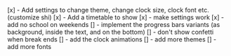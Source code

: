[x] - Add settings to change theme, change clock size, clock font etc. (customize shi)
[x] - Add a timetable to show
[x] - make settings work
[x] - add no school on weekends
[] - implement the progress bars variants (as background, inside the text, and on the bottom)
[] - don't show confetti when break ends
[] - add the clock animations
[] - add more themes
[] - add more fonts
